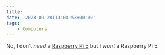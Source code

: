 ```yaml
---
title:
date: '2023-09-28T13:04:53+00:00'
tags:
    - Computers
---
```


No, I don’t *need* a [Raspberry Pi 5](https://www.raspberrypi.com/products/raspberry-pi-5/) but I *want* a Raspberry Pi 5.

